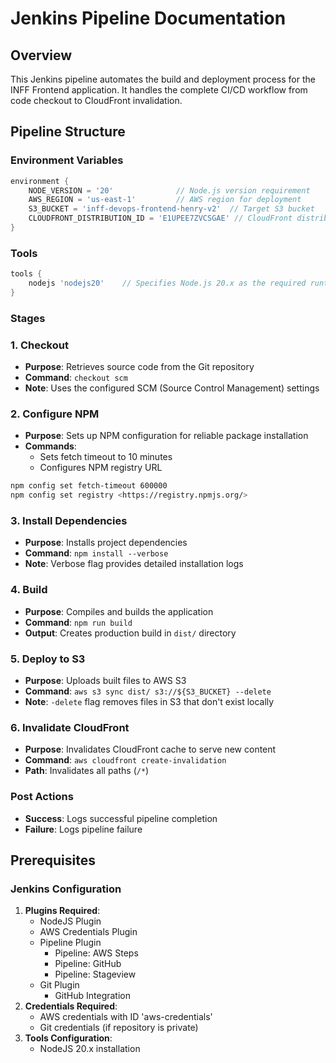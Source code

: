 # Jenkins Pipeline Documentation

## Overview

This Jenkins pipeline automates the build and deployment process for the INFF Frontend application. It handles the complete CI/CD workflow from code checkout to CloudFront invalidation.

## Pipeline Structure

### Environment Variables

```groovy
environment {
    NODE_VERSION = '20'              // Node.js version requirement
    AWS_REGION = 'us-east-1'         // AWS region for deployment
    S3_BUCKET = 'inff-devops-frontend-henry-v2'  // Target S3 bucket
    CLOUDFRONT_DISTRIBUTION_ID = 'E1UPEE7ZVCSGAE' // CloudFront distribution
}
```

### Tools

```groovy
tools {
    nodejs 'nodejs20'    // Specifies Node.js 20.x as the required runtime
}
```

### Stages

### 1. Checkout

- **Purpose**: Retrieves source code from the Git repository
- **Command**: `checkout scm`
- **Note**: Uses the configured SCM (Source Control Management) settings

### 2. Configure NPM

- **Purpose**: Sets up NPM configuration for reliable package installation
- **Commands**:
  - Sets fetch timeout to 10 minutes
  - Configures NPM registry URL

```bash
npm config set fetch-timeout 600000
npm config set registry <https://registry.npmjs.org/>
```

### 3. Install Dependencies

- **Purpose**: Installs project dependencies
- **Command**: `npm install --verbose`
- **Note**: Verbose flag provides detailed installation logs

### 4. Build

- **Purpose**: Compiles and builds the application
- **Command**: `npm run build`
- **Output**: Creates production build in `dist/` directory

### 5. Deploy to S3

- **Purpose**: Uploads built files to AWS S3
- **Command**: `aws s3 sync dist/ s3://${S3_BUCKET} --delete`
- **Note**: `-delete` flag removes files in S3 that don't exist locally

### 6. Invalidate CloudFront

- **Purpose**: Invalidates CloudFront cache to serve new content
- **Command**: `aws cloudfront create-invalidation`
- **Path**: Invalidates all paths (`/*`)

### Post Actions

- **Success**: Logs successful pipeline completion
- **Failure**: Logs pipeline failure

## Prerequisites

### Jenkins Configuration

1. **Plugins Required**:
   - NodeJS Plugin
   - AWS Credentials Plugin
   - Pipeline Plugin
     - Pipeline: AWS Steps
     - Pipeline: GitHub
     - Pipeline: Stageview
   - Git Plugin
     - GitHub Integration
2. **Credentials Required**:
   - AWS credentials with ID 'aws-credentials'
   - Git credentials (if repository is private)
3. **Tools Configuration**:
   - NodeJS 20.x installation
